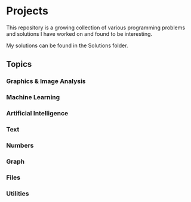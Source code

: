 # Projects
This repository is a growing collection of various programming problems and solutions I have worked on and found to be interesting.

My solutions can be found in the Solutions folder.

## Topics

### Graphics & Image Analysis

### Machine Learning

### Artificial Intelligence

### Text

### Numbers

### Graph

### Files

### Utilities
